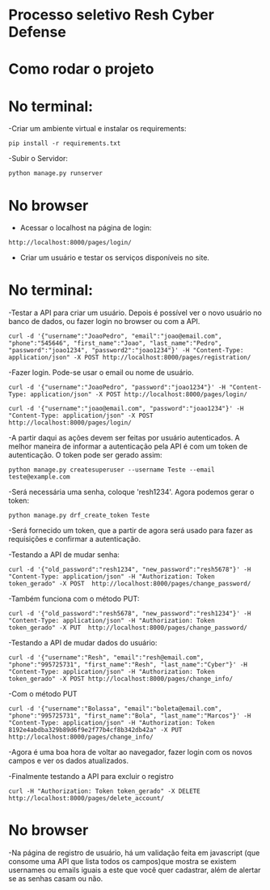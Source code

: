 # Processo seletivo Resh Cyber Defense

# Como rodar o projeto

# No terminal:

-Criar um ambiente virtual e instalar os requirements:

```
pip install -r requirements.txt
```

-Subir o Servidor:

```
python manage.py runserver
```

# No browser

- Acessar o localhost na página de login:
```
http://localhost:8000/pages/login/
```

- Criar um usuário e testar os serviços disponíveis no site.


# No terminal:

-Testar a API para criar um usuário. Depois é possível ver o novo usuário no banco de dados, ou fazer login no browser ou com a API.

```
curl -d '{"username":"JoaoPedro", "email":"joao@email.com", "phone":"545646", "first_name":"Joao", "last_name":"Pedro", "password":"joao1234", "password2":"joao1234"}' -H "Content-Type: application/json" -X POST http://localhost:8000/pages/registration/
```

-Fazer login. Pode-se usar o email ou nome de usuário.

```
curl -d '{"username":"JoaoPedro", "password":"joao1234"}' -H "Content-Type: application/json" -X POST http://localhost:8000/pages/login/
```
```
curl -d '{"username":"joao@email.com", "password":"joao1234"}' -H "Content-Type: application/json" -X POST http://localhost:8000/pages/login/
```

-A partir daqui as ações devem ser feitas por usuário autenticados. A melhor maneira de informar a autenticação pela API é com um token de autenticação. O token pode ser gerado assim:

```
python manage.py createsuperuser --username Teste --email teste@example.com
```

-Será necessária uma senha, coloque 'resh1234'. Agora podemos gerar o token:

```
python manage.py drf_create_token Teste
```
-Será fornecido um token, que a partir de agora será usado para fazer as requisições e confirmar a autenticação.

-Testando a API de mudar senha:

```
curl -d '{"old_password":"resh1234", "new_password":"resh5678"}' -H "Content-Type: application/json" -H "Authorization: Token token_gerado" -X POST  http://localhost:8000/pages/change_password/
```

-Também funciona com o método PUT: 

```
curl -d '{"old_password":"resh5678", "new_password":"resh1234"}' -H "Content-Type: application/json" -H "Authorization: Token token_gerado" -X PUT  http://localhost:8000/pages/change_password/
```


-Testando a API de mudar dados do usuário:

```
curl -d '{"username":"Resh", "email":"resh@email.com", "phone":"995725731", "first_name":"Resh", "last_name":"Cyber"}' -H "Content-Type: application/json" -H "Authorization: Token token_gerado" -X POST http://localhost:8000/pages/change_info/
```

-Com o método PUT

```
curl -d '{"username":"Bolassa", "email":"boleta@email.com", "phone":"995725731", "first_name":"Bola", "last_name":"Marcos"}' -H "Content-Type: application/json" -H "Authorization: Token 8192e4abdba329b89d6f9e2f77b4cf8b342db42a" -X PUT http://localhost:8000/pages/change_info/
```

-Agora é uma boa hora de voltar ao navegador, fazer login com os novos campos e ver os dados atualizados.

-Finalmente testando a API para excluir o registro

```
curl -H "Authorization: Token token_gerado" -X DELETE http://localhost:8000/pages/delete_account/
```

# No browser

-Na página de registro de usuário, há um validação feita em javascript (que consome uma API que lista todos os campos)que mostra se existem usernames ou emails iguais a este que você quer cadastrar, além de alertar se as senhas casam ou não.